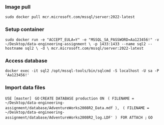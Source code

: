 ### Image pull

`sudo docker pull mcr.microsoft.com/mssql/server:2022-latest`

### Setup container

`sudo docker run -e "ACCEPT_EULA=Y" -e "MSSQL_SA_PASSWORD=Aa123456!" -v ~/Desktop/data-engineering-assignment \ -p 1433:1433 --name sql2 --hostname sql2 \ -d \ mcr.microsoft.com/mssql/server:2022-latest`

### Access database

`docker exec -it sql2 /opt/mssql-tools/bin/sqlcmd -S localhost -U sa -P 'Aa123456!'`

### Import data files

`USE [master] `
`GO`
`CREATE DATABASE production ON `
`( FILENAME = ~/Desktop/data-engineering-assignment/database/AdventureWorks2008R2_Data.mdf ), `
`( FILENAME = ~/Desktop/data-engineering-assignment/database/AdventureWorks2008R2_log.LDF' ) `
`FOR ATTACH ;`
`GO`
